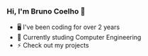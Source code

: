 ### Hi, I'm Bruno Coelho 🦀

- 🖥️ I've been coding for over 2 years
- :blue_book: Currently studing Computer Engineering
- :zap: Check out my projects

